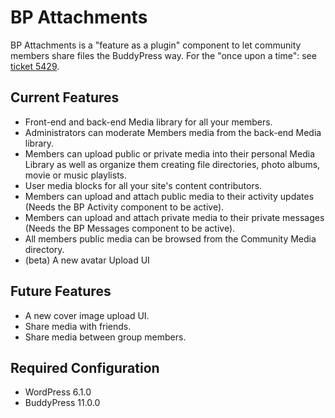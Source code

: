 BP Attachments
==============

BP Attachments is a "feature as a plugin" component to let community members share files the BuddyPress way.
For the "once upon a time": see [ticket 5429](https://buddypress.trac.wordpress.org/ticket/5429).

Current Features
----------------

+ Front-end and back-end Media library for all your members.
+ Administrators can moderate Members media from the back-end Media library.
+ Members can upload public or private media into their personal Media Library as well as organize them creating file directories, photo albums, movie or music playlists.
+ User media blocks for all your site's content contributors.
+ Members can upload and attach public media to their activity updates (Needs the BP Activity component to be active).
+ Members can upload and attach private media to their private messages (Needs the BP Messages component to be active).
+ All members public media can be browsed from the Community Media directory.
+ (beta) A new avatar Upload UI

Future Features
---------------

+ A new cover image upload UI.
+ Share media with friends.
+ Share media between group members.


Required Configuration
----------------------

+ WordPress 6.1.0
+ BuddyPress 11.0.0
